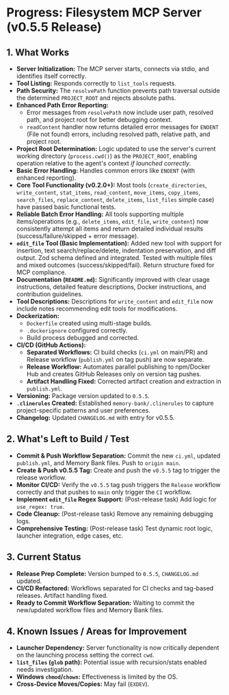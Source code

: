 <!-- Version: 2.2 | Last Updated: 2025-05-04 | Updated By: Cline -->
# Progress: Filesystem MCP Server (v0.5.5 Release)

## 1. What Works

- **Server Initialization:** The MCP server starts, connects via stdio, and identifies itself correctly.
- **Tool Listing:** Responds correctly to `list_tools` requests.
- **Path Security:** The `resolvePath` function prevents path traversal outside the determined `PROJECT_ROOT` and rejects absolute paths.
- **Enhanced Path Error Reporting:**
    - Error messages from `resolvePath` now include user path, resolved path, and project root for better debugging context.
    - `readContent` handler now returns detailed error messages for `ENOENT` (File not found) errors, including resolved path, relative path, and project root.
- **Project Root Determination:** Logic updated to use the server's current working directory (`process.cwd()`) as the `PROJECT_ROOT`, enabling operation relative to the agent's context _if launched correctly_.
- **Basic Error Handling:** Handles common errors like `ENOENT` (with enhanced reporting).
- **Core Tool Functionality (v0.2.0+):** Most tools (`create_directories`, `write_content`, `stat_items`, `read_content`, `move_items`, `copy_items`, `search_files`, `replace_content`, `delete_items`, `list_files` simple case) have passed basic functional tests.
- **Reliable Batch Error Handling:** All tools supporting multiple items/operations (e.g., `delete_items`, `edit_file`, `write_content`) now consistently attempt all items and return detailed individual results (success/failure/skipped + error message).
- **`edit_file` Tool (Basic Implementation):** Added new tool with support for insertion, text search/replace/delete, indentation preservation, and diff output. Zod schema defined and integrated. Tested with multiple files and mixed outcomes (success/skipped/fail). Return structure fixed for MCP compliance.
- **Documentation (`README.md`):** Significantly improved with clear usage instructions, detailed feature descriptions, Docker instructions, and contribution guidelines.
- **Tool Descriptions:** Descriptions for `write_content` and `edit_file` now include notes recommending edit tools for modifications.
- **Dockerization:**
  - `Dockerfile` created using multi-stage builds.
  - `.dockerignore` configured correctly.
  - Build process debugged and corrected.
- **CI/CD (GitHub Actions):**
  - **Separated Workflows:** CI build checks (`ci.yml` on main/PR) and Release workflow (`publish.yml` on tag push) are now separate.
  - **Release Workflow:** Automates parallel publishing to npm/Docker Hub and creates GitHub Releases only on version tag pushes.
  - **Artifact Handling Fixed:** Corrected artifact creation and extraction in `publish.yml`.
- **Versioning:** Package version updated to `0.5.5`.
- **`.clinerules` Created:** Established `memory-bank/.clinerules` to capture project-specific patterns and user preferences.
- **Changelog:** Updated `CHANGELOG.md` with entry for v0.5.5.

## 2. What's Left to Build / Test

- **Commit & Push Workflow Separation:** Commit the new `ci.yml`, updated `publish.yml`, and Memory Bank files. Push to `origin main`.
- **Create & Push v0.5.5 Tag:** Create and push the `v0.5.5` tag to trigger the release workflow.
- **Monitor CI/CD:** Verify the `v0.5.5` tag push triggers the `Release` workflow correctly and that pushes to `main` only trigger the `CI` workflow.
- **Implement `edit_file` Regex Support:** (Post-release task) Add logic for `use_regex: true`.
- **Code Cleanup:** (Post-release task) Remove any remaining debugging logs.
- **Comprehensive Testing:** (Post-release task) Test dynamic root logic, launcher integration, edge cases, etc.

## 3. Current Status

- **Release Prep Complete:** Version bumped to `0.5.5`, `CHANGELOG.md` updated.
- **CI/CD Refactored:** Workflows separated for CI checks and tag-based releases. Artifact handling fixed.
- **Ready to Commit Workflow Separation:** Waiting to commit the new/updated workflow files and Memory Bank files.

## 4. Known Issues / Areas for Improvement

- **Launcher Dependency:** Server functionality is now critically dependent on the launching process setting the correct `cwd`.
- **`list_files` (`glob` path):** Potential issue with recursion/stats enabled needs investigation.
- **Windows `chmod`/`chown`:** Effectiveness is limited by the OS.
- **Cross-Device Moves/Copies:** May fail (`EXDEV`).
